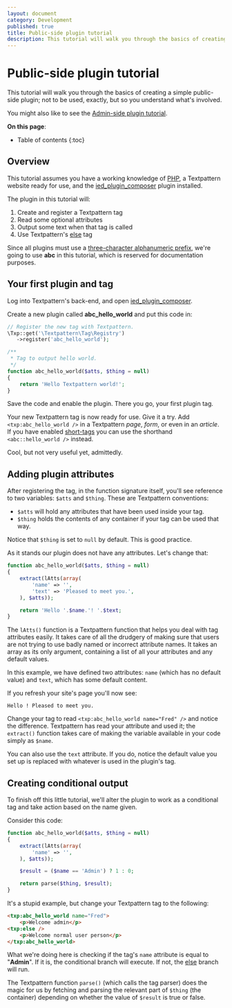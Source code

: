 ```yaml
---
layout: document
category: Development
published: true
title: Public-side plugin tutorial
description: This tutorial will walk you through the basics of creating a simple public-side plugin.
---
```


# Public-side plugin tutorial

This tutorial will walk you through the basics of creating a simple public-side plugin; not to be used, exactly, but so you understand what's involved.

You might also like to see the [Admin-side plugin tutorial](/development/admin-side-plugin-tutorial).

**On this page**:

* Table of contents
{:toc}

## Overview

This tutorial assumes you have a working knowledge of [PHP](https://php.net), a Textpattern website ready for use, and the [ied_plugin_composer](https://github.com/Bloke/ied_plugin_composer) plugin installed.

The plugin in this tutorial will:

1.  Create and register a Textpattern tag
2.  Read some optional attributes
3.  Output some text when that tag is called
4.  Use Textpattern's [else](/tags/else) tag

Since all plugins must use a [three-character alphanumeric prefix](/branch/author-prefixes-and-registration), we're going to use **abc** in this tutorial, which is reserved for documentation purposes.

## Your first plugin and tag

Log into Textpattern's back-end, and open [ied_plugin_composer](https://github.com/Bloke/ied_plugin_composer).

Create a new plugin called **abc_hello_world** and put this code in:

~~~ php
// Register the new tag with Textpattern.
\Txp::get('\Textpattern\Tag\Registry')
   ->register('abc_hello_world');

/**
 * Tag to output hello world.
 */
function abc_hello_world($atts, $thing = null)
{
    return 'Hello Textpattern world!';
}
~~~

Save the code and enable the plugin. There you go, your first plugin tag.

Your new Textpattern tag is now ready for use. Give it a try. Add `<txp:abc_hello_world />` in a Textpattern *page*, *form*, or even in an *article*. If you have enabled [short-tags](/tags/tag-basics/core-short-tags) you can use the shorthand `<abc::hello_world />` instead.

Cool, but not very useful yet, admittedly.

## Adding plugin attributes

After registering the tag, in the function signature itself, you'll see reference to two variables: `$atts` and `$thing`. These are Textpattern conventions:

-   `$atts` will hold any attributes that have been used inside your tag.
-   `$thing` holds the contents of any container if your tag can be used that way.

Notice that `$thing` is set to `null` by default. This is good practice.

As it stands our plugin does not have any attributes. Let's change that:

~~~ php
function abc_hello_world($atts, $thing = null)
{
    extract(lAtts(array(
        'name' => '',
        'text' => 'Pleased to meet you.',
    ), $atts));

    return 'Hello '.$name.'! '.$text;
}
~~~

The `lAtts()` function is a Textpattern function that helps you deal with tag attributes easily. It takes care of all the drudgery of making sure that users are not trying to use badly named or incorrect attribute names. It takes an array as its only argument, containing a list of all your attributes and any default values.

In this example, we have defined two attributes: `name` (which has no default value) and `text`, which has some default content.

If you refresh your site's page you'll now see:

~~~
Hello ! Pleased to meet you.
~~~

Change your tag to read `<txp:abc_hello_world name="Fred" />` and notice the difference. Textpattern has read your attribute and used it; the `extract()` function takes care of making the variable available in your code simply as `$name`.

You can also use the `text` attribute. If you do, notice the default value you set up is replaced with whatever is used in the plugin's tag.

## Creating conditional output

To finish off this little tutorial, we'll alter the plugin to work as a conditional tag and take action based on the name given.

Consider this code:

~~~ php
function abc_hello_world($atts, $thing = null)
{
    extract(lAtts(array(
        'name' => '',
    ), $atts));

    $result = ($name == 'Admin') ? 1 : 0;

    return parse($thing, $result);
}
~~~

It's a stupid example, but change your Textpattern tag to the following:

~~~ html
<txp:abc_hello_world name="Fred">
    <p>Welcome admin</p>
<txp:else />
    <p>Welcome normal user person</p>
</txp:abc_hello_world>
~~~

What we're doing here is checking if the tag's `name` attribute is equal to "**Admin**". If it is, the conditional branch will execute. If not, the [else](/tags/else) branch will run.

The Textpattern function `parse()` (which calls the tag parser) does the magic for us by fetching and parsing the relevant part of `$thing` (the container) depending on whether the value of `$result` is true or false.
